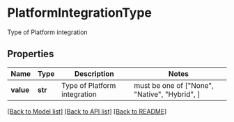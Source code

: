 # PlatformIntegrationType

Type of Platform integration

## Properties
Name | Type | Description | Notes
------------ | ------------- | ------------- | -------------
**value** | **str** | Type of Platform integration |  must be one of ["None", "Native", "Hybrid", ]

[[Back to Model list]](../README.md#documentation-for-models) [[Back to API list]](../README.md#documentation-for-api-endpoints) [[Back to README]](../README.md)


